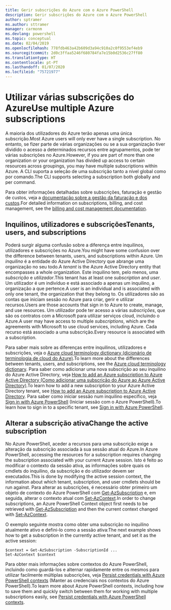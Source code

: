 ```yaml
---
title: Gerir subscrições do Azure com o Azure PowerShell
description: Gerir subscrições do Azure com o Azure PowerShell
author: sptramer
ms.author: sttramer
manager: carmonm
ms.devlang: powershell
ms.topic: conceptual
ms.date: 02/04/2019
ms.openlocfilehash: 778fdb463a42b609d3a94c910a2c0f9553ef4eb9
ms.sourcegitcommit: 2d0c3ffaa5246f680784fa7e15b0d2536c27ff80
ms.translationtype: HT
ms.contentlocale: pt-PT
ms.lasthandoff: 01/07/2020
ms.locfileid: "75721977"
---
```

# <a name="use-multiple-azure-subscriptions"></a><span data-ttu-id="e3bab-103">Utilizar várias subscrições do Azure</span><span class="sxs-lookup"><span data-stu-id="e3bab-103">Use multiple Azure subscriptions</span></span>

<span data-ttu-id="e3bab-104">A maioria dos utilizadores do Azure terão apenas uma única subscrição.</span><span class="sxs-lookup"><span data-stu-id="e3bab-104">Most Azure users will only ever have a single subscription.</span></span> <span data-ttu-id="e3bab-105">No entanto, se fizer parte de várias organizações ou se a sua organização tiver dividido o acesso a determinados recursos entre agrupamentos, pode ter várias subscrições no Azure.</span><span class="sxs-lookup"><span data-stu-id="e3bab-105">However, if you are part of more than one organization or your organization has divided up access to certain resources across groupings, you may have multiple subscriptions within Azure.</span></span> <span data-ttu-id="e3bab-106">A CLI suporta a seleção de uma subscrição tanto a nível global como por comando.</span><span class="sxs-lookup"><span data-stu-id="e3bab-106">The CLI supports selecting a subscription both globally and per command.</span></span>

<span data-ttu-id="e3bab-107">Para obter informações detalhadas sobre subscrições, faturação e gestão de custos, veja a [documentação sobre a gestão da faturação e dos custos](/azure/billing/).</span><span class="sxs-lookup"><span data-stu-id="e3bab-107">For detailed information on subscriptions, billing, and cost management, see the [billing and cost management documentation](/azure/billing/).</span></span>

## <a name="tenants-users-and-subscriptions"></a><span data-ttu-id="e3bab-108">Inquilinos, utilizadores e subscrições</span><span class="sxs-lookup"><span data-stu-id="e3bab-108">Tenants, users, and subscriptions</span></span>

<span data-ttu-id="e3bab-109">Poderá surgir alguma confusão sobre a diferença entre inquilinos, utilizadores e subscrições no Azure.</span><span class="sxs-lookup"><span data-stu-id="e3bab-109">You might have some confusion over the difference between tenants, users, and subscriptions within Azure.</span></span> <span data-ttu-id="e3bab-110">Um _inquilino_ é a entidade do Azure Active Directory que abrange uma organização no seu todo.</span><span class="sxs-lookup"><span data-stu-id="e3bab-110">A _tenant_ is the Azure Active Directory entity that encompasses a whole organization.</span></span> <span data-ttu-id="e3bab-111">Este inquilino tem, pelo menos, uma _subscrição_ e _utilizador_.</span><span class="sxs-lookup"><span data-stu-id="e3bab-111">This tenant has at least one _subscription_ and _user_.</span></span> <span data-ttu-id="e3bab-112">Um utilizador é um indivíduo e está associado a apenas um inquilino, a organização a que pertence.</span><span class="sxs-lookup"><span data-stu-id="e3bab-112">A user is an individual and is associated with only one tenant, the organization that they belong to.</span></span> <span data-ttu-id="e3bab-113">Os utilizadores são as contas que iniciam sessão no Azure para criar, gerir e utilizar recursos.</span><span class="sxs-lookup"><span data-stu-id="e3bab-113">Users are those accounts that sign in to Azure to create, manage, and use resources.</span></span>
<span data-ttu-id="e3bab-114">Um utilizador pode ter acesso a várias _subscrições_, que são os contratos com a Microsoft para utilizar serviços cloud, incluindo o Azure.</span><span class="sxs-lookup"><span data-stu-id="e3bab-114">A user may have access to multiple _subscriptions_, which are the agreements with Microsoft to use cloud services, including Azure.</span></span> <span data-ttu-id="e3bab-115">Cada recurso está associado a uma subscrição.</span><span class="sxs-lookup"><span data-stu-id="e3bab-115">Every resource is associated with a subscription.</span></span>

<span data-ttu-id="e3bab-116">Para saber mais sobre as diferenças entre inquilinos, utilizadores e subscrições, veja o [Azure cloud terminology dictionary (dicionário de terminologia de cloud do Azure)](/azure/azure-glossary-cloud-terminology).</span><span class="sxs-lookup"><span data-stu-id="e3bab-116">To learn more about the differences between tenants, users, and subscriptions, see the [Azure cloud terminology dictionary](/azure/azure-glossary-cloud-terminology).</span></span>  <span data-ttu-id="e3bab-117">Para saber como adicionar uma nova subscrição ao seu inquilino do Azure Active Directory, veja [How to add an Azure subscription to Azure Active Directory (Como adicionar uma subscrição do Azure ao Azure Active Directory)](/azure/active-directory/active-directory-how-subscriptions-associated-directory).</span><span class="sxs-lookup"><span data-stu-id="e3bab-117">To learn how to add a new subscription to your Azure Active Directory tenant, see [How to add an Azure subscription to Azure Active Directory](/azure/active-directory/active-directory-how-subscriptions-associated-directory).</span></span>
<span data-ttu-id="e3bab-118">Para saber como iniciar sessão num inquilino específico, veja [Sign in with Azure PowerShell](/powershell/azure/authenticate-azureps) (Iniciar sessão com o Azure PowerShell).</span><span class="sxs-lookup"><span data-stu-id="e3bab-118">To learn how to sign in to a specific tenant, see [Sign in with Azure PowerShell](/powershell/azure/authenticate-azureps).</span></span>

## <a name="change-the-active-subscription"></a><span data-ttu-id="e3bab-119">Alterar a subscrição ativa</span><span class="sxs-lookup"><span data-stu-id="e3bab-119">Change the active subscription</span></span>

<span data-ttu-id="e3bab-120">No Azure PowerShell, aceder a recursos para uma subscrição exige a alteração da subscrição associada à sua sessão atual do Azure.</span><span class="sxs-lookup"><span data-stu-id="e3bab-120">In Azure PowerShell, accessing the resources for a subscription requires changing the subscription associated with your current Azure session.</span></span>
<span data-ttu-id="e3bab-121">Isto é feito ao modificar o contexto da sessão ativa, as informações sobre quais os cmdlets do inquilino, da subscrição e do utilizador devem ser executados.</span><span class="sxs-lookup"><span data-stu-id="e3bab-121">This is done by modifying the active session context, the information about which tenant, subscription, and user cmdlets should be run against.</span></span>
<span data-ttu-id="e3bab-122">Para alterar as subscrições, é necessário obter primeiro um objeto de contexto do Azure PowerShell com [Get-AzSubscription](/powershell/module/az.accounts/get-azsubscription) e, em seguida, alterar o contexto atual com [Set-AzContext](/powershell/module/az.accounts/set-azcontext).</span><span class="sxs-lookup"><span data-stu-id="e3bab-122">In order to change subscriptions, an Azure PowerShell Context object first needs to be retrieved with [Get-AzSubscription](/powershell/module/az.accounts/get-azsubscription) and then the current context changed with [Set-AzContext](/powershell/module/az.accounts/set-azcontext).</span></span>

<span data-ttu-id="e3bab-123">O exemplo seguinte mostra como obter uma subscrição no inquilino atualmente ativo e defini-lo como a sessão ativa:</span><span class="sxs-lookup"><span data-stu-id="e3bab-123">The next example shows how to get a subscription in the currently active tenant, and set it as the active session:</span></span>

```powershell-interactive
$context = Get-AzSubscription -SubscriptionId ...
Set-AzContext $context
```

<span data-ttu-id="e3bab-124">Para obter mais informações sobre contextos do Azure PowerShell, incluindo como guardá-los e alternar rapidamente entre os mesmos para utilizar facilmente múltiplas subscrições, veja [Persist credentials with Azure PowerShell contexts](context-persistence.md) (Manter as credenciais nos contextos do Azure PowerShell).</span><span class="sxs-lookup"><span data-stu-id="e3bab-124">To learn more about Azure PowerShell contexts, including how to save them and quickly switch between them for working with multiple subscriptions easily, see [Persist credentials with Azure PowerShell contexts](context-persistence.md).</span></span>
